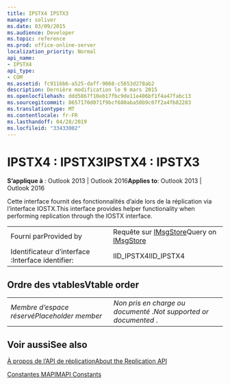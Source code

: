 ```yaml
---
title: IPSTX4 IPSTX3
manager: soliver
ms.date: 03/09/2015
ms.audience: Developer
ms.topic: reference
ms.prod: office-online-server
localization_priority: Normal
api_name:
- IPSTX4
api_type:
- COM
ms.assetid: fc9116b6-a525-daff-9068-c5653d278ab2
description: Dernière modification le 9 mars 2015
ms.openlocfilehash: ddd5867f10eb17fbc9de11e406bf1f4a47fabc13
ms.sourcegitcommit: 8657170d071f9bcf680aba50b9c07f2a4fb82283
ms.translationtype: MT
ms.contentlocale: fr-FR
ms.lasthandoff: 04/28/2019
ms.locfileid: "33433002"
---
```

# <a name="ipstx4--ipstx3"></a><span data-ttu-id="8c1d7-103">IPSTX4 : IPSTX3</span><span class="sxs-lookup"><span data-stu-id="8c1d7-103">IPSTX4 : IPSTX3</span></span>

  
  
<span data-ttu-id="8c1d7-104">**S’applique à** : Outlook 2013 | Outlook 2016</span><span class="sxs-lookup"><span data-stu-id="8c1d7-104">**Applies to**: Outlook 2013 | Outlook 2016</span></span> 
  
<span data-ttu-id="8c1d7-105">Cette interface fournit des fonctionnalités d’aide lors de la réplication via l’interface IOSTX.</span><span class="sxs-lookup"><span data-stu-id="8c1d7-105">This interface provides helper functionality when performing replication through the IOSTX interface.</span></span>
  
|||
|:-----|:-----|
|<span data-ttu-id="8c1d7-106">Fourni par</span><span class="sxs-lookup"><span data-stu-id="8c1d7-106">Provided by</span></span>  <br/> |<span data-ttu-id="8c1d7-107">Requête sur [IMsgStore](imsgstoreimapiprop.md)</span><span class="sxs-lookup"><span data-stu-id="8c1d7-107">Query on [IMsgStore](imsgstoreimapiprop.md)</span></span> <br/> |
|<span data-ttu-id="8c1d7-108">Identificateur d’interface :</span><span class="sxs-lookup"><span data-stu-id="8c1d7-108">Interface identifier:</span></span>  <br/> |<span data-ttu-id="8c1d7-109">IID_IPSTX4</span><span class="sxs-lookup"><span data-stu-id="8c1d7-109">IID_IPSTX4</span></span>  <br/> |
   
## <a name="vtable-order"></a><span data-ttu-id="8c1d7-110">Ordre des vtables</span><span class="sxs-lookup"><span data-stu-id="8c1d7-110">Vtable order</span></span>

|||
|:-----|:-----|
| <span data-ttu-id="8c1d7-111">*Membre d’espace réservé*</span><span class="sxs-lookup"><span data-stu-id="8c1d7-111">*Placeholder member*</span></span>  <br/> | <span data-ttu-id="8c1d7-112">*Non pris en charge ou documenté*  .</span><span class="sxs-lookup"><span data-stu-id="8c1d7-112">*Not supported or documented*  .</span></span>  <br/> |
   
## <a name="see-also"></a><span data-ttu-id="8c1d7-113">Voir aussi</span><span class="sxs-lookup"><span data-stu-id="8c1d7-113">See also</span></span>



[<span data-ttu-id="8c1d7-114">À propos de l’API de réplication</span><span class="sxs-lookup"><span data-stu-id="8c1d7-114">About the Replication API</span></span>](about-the-replication-api.md)
  
[<span data-ttu-id="8c1d7-115">Constantes MAPI</span><span class="sxs-lookup"><span data-stu-id="8c1d7-115">MAPI Constants</span></span>](mapi-constants.md)

